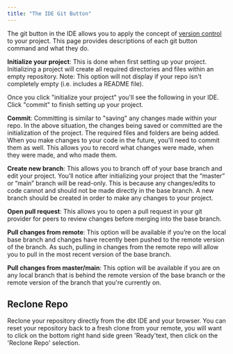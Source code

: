 ```yaml
---
title: "The IDE Git Button"
---
```


The git button in the IDE allows you to apply the concept of [version control](dbt-cloud/cloud-ide/the-dbt-ide#version-control) to your project. This page provides descriptions of each git button command and what they do.

**Initialize your project**: This is done when first setting up your project. Initializing a project will create all required directories and files within an empty repository. Note: This option will not display if your repo isn't completely empty (i.e. includes a README file).

<p align="center">
<Lightbox src="/img/docs/dbt-cloud/cloud-ide/initialize.png" />
</p>

Once you click "initialize your project" you'll see the following in your IDE. Click "commit" to finish setting up your project.

<p align="center">
<Lightbox src="/img/docs/dbt-cloud/cloud-ide/commit.png" />
</p>

**Commit**: Committing is similar to "saving" any changes made within your repo. In the above situation, the changes being saved or committed are the initialization of the project. The required files and folders are being added. When you make changes to your code in the future, you'll need to commit them as well. This allows you to record what changes were made, when they were made, and who made them.

<p align="center">
<Lightbox src="/img/docs/dbt-cloud/cloud-ide/create_new_branch.png" />
</p>

**Create new branch**: This allows you to branch off of your base branch and edit your project. You’ll notice after initializing your project that the “master” or “main” branch will be read-only. This is because any changes/edits to code cannot and should not be made directly in the base branch. A new branch should be created in order to make any changes to your project.

<p align="center">
<Lightbox src="/img/docs/dbt-cloud/cloud-ide/open_pr.png" />
</p>

**Open pull request**: This allows you to open a pull request in your git provider for peers to review changes before merging into the base branch.

<p align="center">
<Lightbox src="/img/docs/dbt-cloud/cloud-ide/pull_from_remote.png" />
</p>

**Pull changes from remote**: This option will be available if you’re on the local base branch and changes have recently been pushed to the remote version of the branch. As such, pulling in changes from the remote repo will allow you to pull in the most recent version of the base branch.

<p align="center">
<Lightbox src="/img/docs/dbt-cloud/cloud-ide/pull_from_master.png" />
</p>

**Pull changes from master/main**: This option will be available if you are on any local branch that is behind the remote version of the base branch or the remote version of the branch that you're currently on.

## Reclone Repo
Reclone your repository directly from the dbt IDE and your browser. You can reset your repository back to a fresh clone from your remote, you will want to click on the bottom right hand side green 'Ready'text, then click on the 'Reclone Repo' selection.

<p align="center">
<Lightbox src="/img/docs/dbt-cloud/reclone_repo.mp4" />


